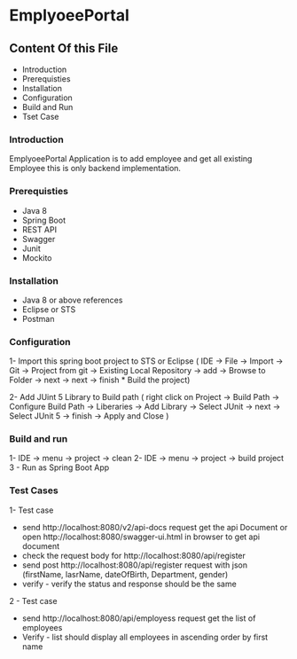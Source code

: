 # EmplyoeePortal
## Content Of this File
* Introduction
* Prerequisties
* Installation 
* Configuration
* Build and Run
* Tset Case

### Introduction
EmplyoeePortal Application is to add employee and get all existing Employee
this is only backend implementation.

### Prerequisties
* Java 8
* Spring Boot
* REST API
* Swagger
* Junit
* Mockito

### Installation
* Java 8 or above references
* Eclipse or STS
* Postman

### Configuration
1- Import this spring boot project to STS or Eclipse ( IDE -> File -> Import -> Git -> Project from git -> Existing Local Repository -> add -> Browse to Folder -> next  -> next -> finish * Build the project)

2- Add JUint 5 Library to Build path ( right click on Project -> Build Path -> Configure Build Path -> Liberaries -> Add Library -> Select JUnit -> next -> Select JUnit 5 -> finish -> Apply and Close )

### Build and run

1- IDE -> menu -> project -> clean 
2- IDE -> menu -> project -> build project
3 - Run as Spring Boot App


### Test Cases
  1- Test case
 *  send http://localhost:8080/v2/api-docs request get the api Document or open http://localhost:8080/swagger-ui.html in browser to get api document
 * check the request body for http://localhost:8080/api/register 
 *  send post http://localhost:8080/api/register request with json (firstName, lasrName, dateOfBirth, Department, gender)
 * verify - verify the status and response should be the same
 
 2 - Test case
  * send http://localhost:8080/api/employess request get the list of employees
  * Verify - list should display all employees in ascending order by first name
